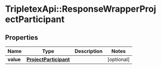 # TripletexApi::ResponseWrapperProjectParticipant

## Properties
Name | Type | Description | Notes
------------ | ------------- | ------------- | -------------
**value** | [**ProjectParticipant**](ProjectParticipant.md) |  | [optional] 


